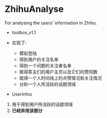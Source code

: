 # ZhihuAnalyse
For analysing the users' information in Zhihu.

- toolbox_v1.1
 - 实现了:
   - 模拟登陆
   - 得到用户的关注名单
   - 得到一个问题的关注者名单
   - 取得答主们的用户主页以及它们的赞同数
   - 取得一个人时间线上的点赞情况和关注情况
   - 分析一个人所活跃的话题领域

- UserInfos
 1. 用于得到用户所活跃的话题领域
 2. **已经弃用该部分**

